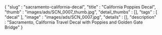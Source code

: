 {
  "slug" : "sacramento-california-decal",
  "title" : "California Poppies Decal",
  "thumb" : "images/ads/SCN_0007_thumb.jpg",
  "detail_thumbs" : [],
  "tags" : [
              "decal"
            ],
  "image" : "images/ads/SCN_0007.jpg",
  "details" : [],
  "description" : "Sacramento, California Travel Decal with Poppies and Golden Gate Bridge"
}
